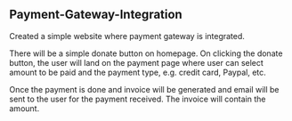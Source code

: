 <h2>Payment-Gateway-Integration</h2>

Created a simple website where payment gateway is integrated.

There will be a simple donate button on homepage. On clicking the donate button, the user will land on the payment page where user can select amount to be paid and the payment type, e.g. credit card, Paypal, etc.

Once the payment is done and invoice will be generated and email will be sent to the user for the payment received. The invoice will contain the amount.
